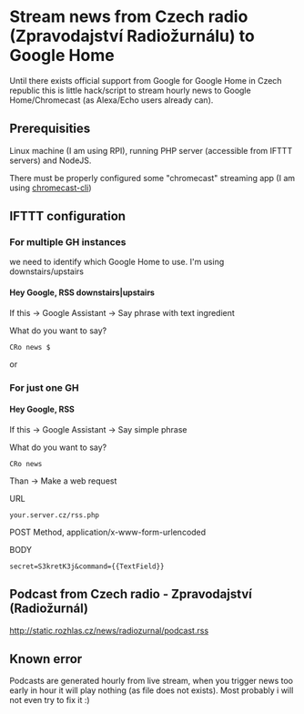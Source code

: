 # Stream news from Czech radio (Zpravodajství Radiožurnálu) to Google Home 

Until there exists official support from Google for Google Home in Czech republic this is little hack/script to stream hourly news to Google Home/Chromecast (as Alexa/Echo users already can).

## Prerequisities 

Linux machine (I am using RPI), running PHP server (accessible from IFTTT servers) and NodeJS.

There must be properly configured some "chromecast" streaming app (I am using [chromecast-cli](https://github.com/erkstruwe/chromecast-cli))

## IFTTT configuration

### For multiple GH instances 

we need to identify which Google Home to use. I'm using downstairs/upstairs

#### Hey Google, RSS downstairs|upstairs

If this -> Google Assistant -> Say phrase with text ingredient

What do you want to say? 


```
CRo news $
```

or

### For just one GH  

#### Hey Google, RSS

If this -> Google Assistant -> Say simple phrase

What do you want to say? 

```
CRo news
```

Than -> Make a web request

URL

```your.server.cz/rss.php```

POST Method, application/x-www-form-urlencoded

BODY

```secret=S3kretK3j&command={{TextField}}```

## Podcast from Czech radio - Zpravodajství (Radiožurnál)
http://static.rozhlas.cz/news/radiozurnal/podcast.rss

## Known error
Podcasts are generated hourly from live stream, when you trigger news too early in hour it will play nothing (as file does not exists). 
Most probably i will not even try to fix it :)
